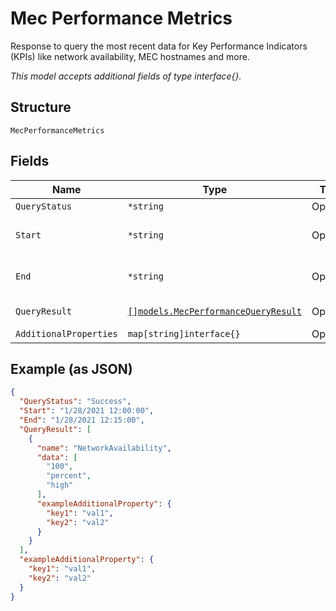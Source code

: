 
# Mec Performance Metrics

Response to query the most recent data for Key Performance Indicators (KPIs) like network availability, MEC hostnames and more.

*This model accepts additional fields of type interface{}.*

## Structure

`MecPerformanceMetrics`

## Fields

| Name | Type | Tags | Description |
|  --- | --- | --- | --- |
| `QueryStatus` | `*string` | Optional | Success or Failed. |
| `Start` | `*string` | Optional | Timestamp of the query's start, format:mm/dd/yyyy,hr:min:sec. |
| `End` | `*string` | Optional | Timestamp of the query's end , format:mm/dd/yyyy, hr:min:sec. |
| `QueryResult` | [`[]models.MecPerformanceQueryResult`](../../doc/models/mec-performance-query-result.md) | Optional | MEC performance query result. |
| `AdditionalProperties` | `map[string]interface{}` | Optional | - |

## Example (as JSON)

```json
{
  "QueryStatus": "Success",
  "Start": "1/28/2021 12:00:00",
  "End": "1/28/2021 12:15:00",
  "QueryResult": [
    {
      "name": "NetworkAvailability",
      "data": [
        "100",
        "percent",
        "high"
      ],
      "exampleAdditionalProperty": {
        "key1": "val1",
        "key2": "val2"
      }
    }
  ],
  "exampleAdditionalProperty": {
    "key1": "val1",
    "key2": "val2"
  }
}
```

